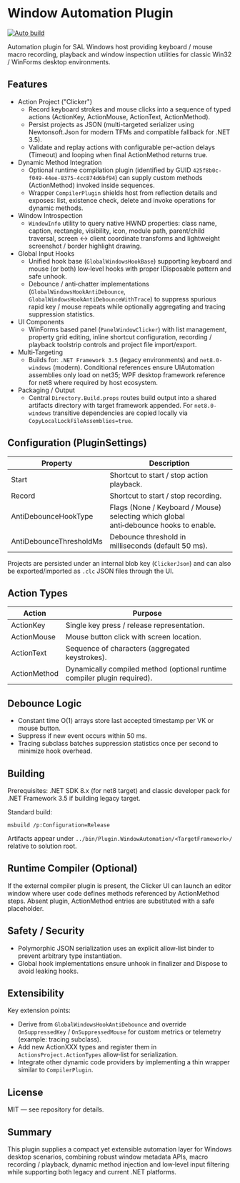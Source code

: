 # Window Automation Plugin
[![Auto build](https://github.com/DKorablin/Plugin.WindowAutomation/actions/workflows/release.yml/badge.svg)](https://github.com/DKorablin/Plugin.WindowAutomation/releases/latest)

Automation plugin for SAL Windows host providing keyboard / mouse macro recording, playback and window inspection utilities for classic Win32 / WinForms desktop environments.

## Features
* Action Project ("Clicker")
  * Record keyboard strokes and mouse clicks into a sequence of typed actions (ActionKey, ActionMouse, ActionText, ActionMethod).
  * Persist projects as JSON (multi-targeted serializer using Newtonsoft.Json for modern TFMs and compatible fallback for .NET 3.5).
  * Validate and replay actions with configurable per–action delays (Timeout) and looping when final ActionMethod returns true.
* Dynamic Method Integration
  * Optional runtime compilation plugin (identified by GUID `425f8b0c-f049-44ee-8375-4cc874d6bf94`) can supply custom methods (ActionMethod) invoked inside sequences.
  * Wrapper `CompilerPlugin` shields host from reflection details and exposes: list, existence check, delete and invoke operations for dynamic methods.
* Window Introspection
  * `WindowInfo` utility to query native HWND properties: class name, caption, rectangle, visibility, icon, module path, parent/child traversal, screen ↔ client coordinate transforms and lightweight screenshot / border highlight drawing.
* Global Input Hooks
  * Unified hook base (`GlobalWindowsHookBase`) supporting keyboard and mouse (or both) low‑level hooks with proper IDisposable pattern and safe unhook.
  * Debounce / anti‑chatter implementations (`GlobalWindowsHookAntiDebounce`, `GlobalWindowsHookAntiDebounceWithTrace`) to suppress spurious rapid key / mouse repeats while optionally aggregating and tracing suppression statistics.
* UI Components
  * WinForms based panel (`PanelWindowClicker`) with list management, property grid editing, inline shortcut configuration, recording / playback toolstrip controls and project file import/export.
* Multi‑Targeting
  * Builds for: `.NET Framework 3.5` (legacy environments) and `net8.0-windows` (modern). Conditional references ensure UIAutomation assemblies only load on net35; WPF desktop framework reference for net8 where required by host ecosystem.
* Packaging / Output
  * Central `Directory.Build.props` routes build output into a shared artifacts directory with target framework appended. For `net8.0-windows` transitive dependencies are copied locally via `CopyLocalLockFileAssemblies=true`.

## Configuration (PluginSettings)
Property | Description
---------|------------
Start | Shortcut to start / stop action playback.
Record | Shortcut to start / stop recording.
AntiDebounceHookType | Flags (None / Keyboard / Mouse) selecting which global anti‑debounce hooks to enable.
AntiDebounceThresholdMs | Debounce threshold in milliseconds (default 50 ms).

Projects are persisted under an internal blob key (`ClickerJson`) and can also be exported/imported as `.clc` JSON files through the UI.

## Action Types
Action | Purpose
-------|--------
ActionKey | Single key press / release representation.
ActionMouse | Mouse button click with screen location.
ActionText | Sequence of characters (aggregated keystrokes).
ActionMethod | Dynamically compiled method (optional runtime compiler plugin required).

## Debounce Logic
* Constant time O(1) arrays store last accepted timestamp per VK or mouse button.
* Suppress if new event occurs within 50 ms.
* Tracing subclass batches suppression statistics once per second to minimize hook overhead.

## Building
Prerequisites: .NET SDK 8.x (for net8 target) and classic developer pack for .NET Framework 3.5 if building legacy target.

Standard build:
```
msbuild /p:Configuration=Release
```

Artifacts appear under `../bin/Plugin.WindowAutomation/<TargetFramework>/` relative to solution root.

## Runtime Compiler (Optional)
If the external compiler plugin is present, the Clicker UI can launch an editor window where user code defines methods referenced by ActionMethod steps. Absent plugin, ActionMethod entries are substituted with a safe placeholder.

## Safety / Security
* Polymorphic JSON serialization uses an explicit allow‑list binder to prevent arbitrary type instantiation.
* Global hook implementations ensure unhook in finalizer and Dispose to avoid leaking hooks.

## Extensibility
Key extension points:
* Derive from `GlobalWindowsHookAntiDebounce` and override `OnSuppressedKey` / `OnSuppressedMouse` for custom metrics or telemetry (example: tracing subclass).
* Add new ActionXXX types and register them in `ActionsProject.ActionTypes` allow‑list for serialization.
* Integrate other dynamic code providers by implementing a thin wrapper similar to `CompilerPlugin`.

## License
MIT — see repository for details.

## Summary
This plugin supplies a compact yet extensible automation layer for Windows desktop scenarios, combining robust window metadata APIs, macro recording / playback, dynamic method injection and low‑level input filtering while supporting both legacy and current .NET platforms.